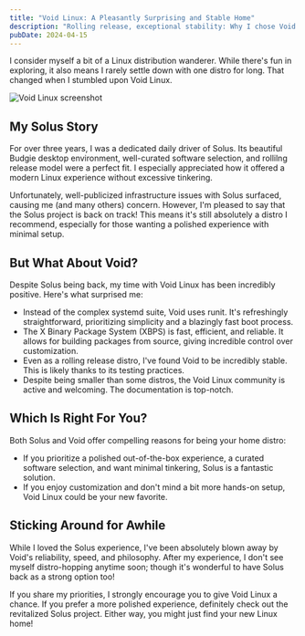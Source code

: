 ```yaml
---
title: "Void Linux: A Pleasantly Surprising and Stable Home"
description: "Rolling release, exceptional stability: Why I chose Void Linux."
pubDate: 2024-04-15
---
```


I consider myself a bit of a Linux distribution wanderer. While there's fun in exploring, it also means I rarely settle down with one distro for long. That changed when I stumbled upon Void Linux.

<img src="/images/blog/void-linux-desktop-screenshot-1.jpg" alt="Void Linux screenshot" />

## My Solus Story

For over three years, I was a dedicated daily driver of Solus. Its beautiful Budgie desktop environment, well-curated software selection, and rollilng release model were a perfect fit. I especially appreciated how it offered a modern Linux experience without excessive tinkering.

Unfortunately, well-publicized infrastructure issues with Solus surfaced, causing me (and many others) concern. However, I'm pleased to say that the Solus project is back on track! This means it's still absolutely a distro I recommend, especially for those wanting a polished experience with minimal setup.

## But What About Void?

Despite Solus being back, my time with Void Linux has been incredibly positive. Here's what surprised me:

- Instead of the complex systemd suite, Void uses runit. It's refreshingly straightforward, prioritizing simplicity and a blazingly fast boot process.
- The X Binary Package System (XBPS) is fast, efficient, and reliable. It allows for building packages from source, giving incredible control over customization.
- Even as a rolling release distro, I've found Void to be incredibly stable. This is likely thanks to its testing practices.
- Despite being smaller than some distros, the Void Linux community is active and welcoming. The documentation is top-notch.

## Which Is Right For You?

Both Solus and Void offer compelling reasons for being your home distro:

- If you prioritize a polished out-of-the-box experience, a curated software selection, and want minimal tinkering, Solus is a fantastic solution.
- If you enjoy customization and don't mind a bit more hands-on setup, Void Linux could be your new favorite.

## Sticking Around for Awhile

While I loved the Solus experience, I've been absolutely blown away by Void's reliability, speed, and philosophy. After my experience, I don't see myself distro-hopping anytime soon; though it's wonderful to have Solus back as a strong option too!

If you share my priorities, I strongly encourage you to give Void Linux a chance. If you prefer a more polished experience, definitely check out the revitalized Solus project. Either way, you might just find your new Linux home!
